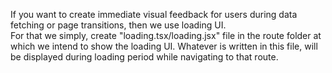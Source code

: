 If you want to create immediate visual feedback for users during data fetching or page transitions, then we use loading UI.
<br> For that we simply, create "loading.tsx/loading.jsx" file in the route folder at which we intend to show the loading UI. Whatever is written in this file, will be displayed during loading period while navigating to that route.
